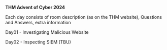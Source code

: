 **THM Advent of Cyber 2024**

Each day consists of room description (as on the THM website), Questions and Answers, extra information

Day01 - Investigating Malicious Website

Day02 - Inspecting SIEM (TBU)
